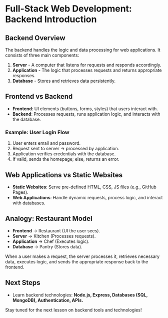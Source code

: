 # Full-Stack Web Development: Backend Introduction

## Backend Overview
The backend handles the logic and data processing for web applications. It consists of three main components:

1. **Server** - A computer that listens for requests and responds accordingly.
2. **Application** - The logic that processes requests and returns appropriate responses.
3. **Database** - Stores and retrieves data persistently.

## Frontend vs Backend
- **Frontend**: UI elements (buttons, forms, styles) that users interact with.
- **Backend**: Processes requests, runs application logic, and interacts with the database.

### Example: User Login Flow
1. User enters email and password.
2. Request sent to server → processed by application.
3. Application verifies credentials with the database.
4. If valid, sends the homepage; else, returns an error.

## Web Applications vs Static Websites
- **Static Websites**: Serve pre-defined HTML, CSS, JS files (e.g., GitHub Pages).
- **Web Applications**: Handle dynamic requests, process logic, and interact with databases.

## Analogy: Restaurant Model
- **Frontend** → Restaurant (UI the user sees).
- **Server** → Kitchen (Processes requests).
- **Application** → Chef (Executes logic).
- **Database** → Pantry (Stores data).

When a user makes a request, the server processes it, retrieves necessary data, executes logic, and sends the appropriate response back to the frontend.

## Next Steps
- Learn backend technologies: **Node.js, Express, Databases (SQL, MongoDB), Authentication, APIs.**

Stay tuned for the next lesson on backend tools and technologies!
